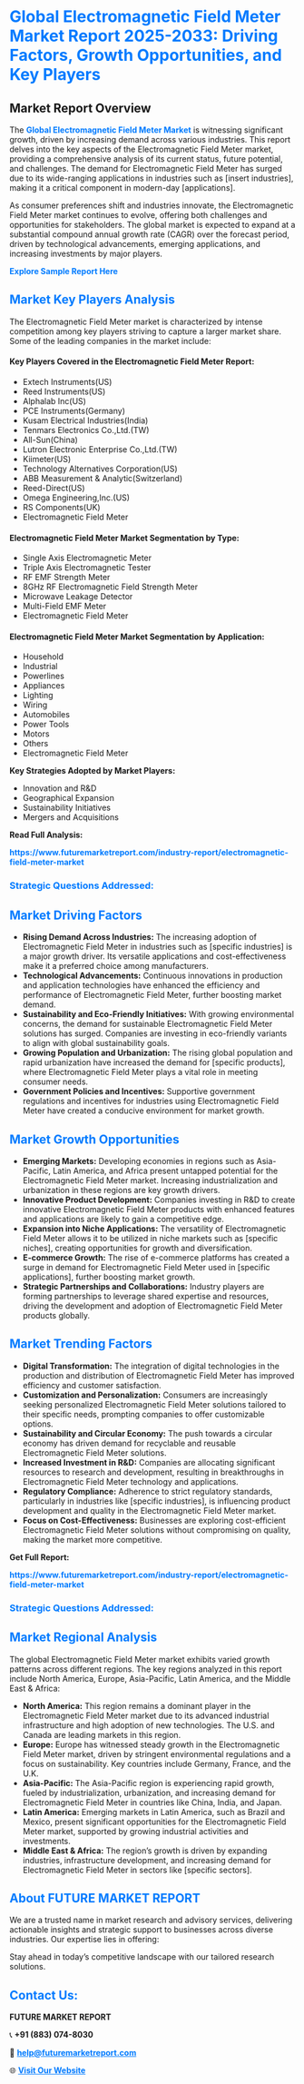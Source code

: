 <h1 style="color: #007BFF;">Global Electromagnetic Field Meter Market Report 2025-2033: Driving Factors, Growth Opportunities, and Key Players</h1>

<section id="overview">
<h2>Market Report Overview</h2>
<p>The <a href="https://www.futuremarketreport.com/industry-report/electromagnetic-field-meter-market" style="color: #007BFF; text-decoration: none;"><strong>Global Electromagnetic Field Meter Market</strong></a> is witnessing significant growth, driven by increasing demand across various industries. This report delves into the key aspects of the Electromagnetic Field Meter market, providing a comprehensive analysis of its current status, future potential, and challenges. The demand for Electromagnetic Field Meter has surged due to its wide-ranging applications in industries such as [insert industries], making it a critical component in modern-day [applications].</p>
<p>As consumer preferences shift and industries innovate, the Electromagnetic Field Meter market continues to evolve, offering both challenges and opportunities for stakeholders. The global market is expected to expand at a substantial compound annual growth rate (CAGR) over the forecast period, driven by technological advancements, emerging applications, and increasing investments by major players.</p>
</section>

<section id="overview">
<p><a href="https://www.futuremarketreport.com/request-sample/reportId=100732" style="color: #007BFF; text-decoration: none;"><strong>Explore Sample Report Here</strong></a></p>
</section>

<section id="key-players">
<h2 style="color: #007BFF;">Market Key Players Analysis</h2>
<p>The Electromagnetic Field Meter market is characterized by intense competition among key players striving to capture a larger market share. Some of the leading companies in the market include:</p>
<h4>Key Players Covered in the Electromagnetic Field Meter Report:</h4>
<ul><li>Extech Instruments(US)</li><li>Reed Instruments(US)</li><li>Alphalab Inc(US)</li><li>PCE Instruments(Germany)</li><li>Kusam Electrical Industries(India)</li><li>Tenmars Electronics Co.,Ltd.(TW)</li><li>All-Sun(China)</li><li>Lutron Electronic Enterprise Co.,Ltd.(TW)</li><li>Kiimeter(US)</li><li>Technology Alternatives Corporation(US)</li><li>ABB Measurement &amp; Analytic(Switzerland)</li><li>Reed-Direct(US)</li><li>Omega Engineering,Inc.(US)</li><li>RS Components(UK)</li><li>Electromagnetic Field Meter</li></ul>
<h4>Electromagnetic Field Meter Market Segmentation by Type:</h4>
<ul><li>Single Axis Electromagnetic Meter</li><li>Triple Axis Electromagnetic Tester</li><li>RF EMF Strength Meter</li><li>8GHz RF Electromagnetic Field Strength Meter</li><li>Microwave Leakage Detector</li><li>Multi-Field EMF Meter</li><li>Electromagnetic Field Meter</li></ul>

<h4>Electromagnetic Field Meter Market Segmentation by Application:</h4>
<ul><li>Household</li><li>Industrial</li><li>Powerlines</li><li>Appliances</li><li>Lighting</li><li>Wiring</li><li>Automobiles</li><li>Power Tools</li><li>Motors</li><li>Others</li><li>Electromagnetic Field Meter</li></ul>
<p><strong>Key Strategies Adopted by Market Players:</strong></p>
<ul>
<li>Innovation and R&D</li>
<li>Geographical Expansion</li>
<li>Sustainability Initiatives</li>
<li>Mergers and Acquisitions</li>
</ul>
</section>

<section>
<p><strong>Read Full Analysis: </strong></p><a href="https://www.futuremarketreport.com/industry-report/electromagnetic-field-meter-market" style="color: #007BFF; text-decoration: none;"><strong>https://www.futuremarketreport.com/industry-report/electromagnetic-field-meter-market</strong></a>
<h3 style="color: #007BFF;">Strategic Questions Addressed:</h3>
</section>

<section id="driving-factors">
<h2 style="color: #007BFF;">Market Driving Factors</h2>
<ul>
<li><strong>Rising Demand Across Industries:</strong> The increasing adoption of Electromagnetic Field Meter in industries such as [specific industries] is a major growth driver. Its versatile applications and cost-effectiveness make it a preferred choice among manufacturers.</li>
<li><strong>Technological Advancements:</strong> Continuous innovations in production and application technologies have enhanced the efficiency and performance of Electromagnetic Field Meter, further boosting market demand.</li>
<li><strong>Sustainability and Eco-Friendly Initiatives:</strong> With growing environmental concerns, the demand for sustainable Electromagnetic Field Meter solutions has surged. Companies are investing in eco-friendly variants to align with global sustainability goals.</li>
<li><strong>Growing Population and Urbanization:</strong> The rising global population and rapid urbanization have increased the demand for [specific products], where Electromagnetic Field Meter plays a vital role in meeting consumer needs.</li>
<li><strong>Government Policies and Incentives:</strong> Supportive government regulations and incentives for industries using Electromagnetic Field Meter have created a conducive environment for market growth.</li>
</ul>
</section>

<section id="growth-opportunities">
<h2 style="color: #007BFF;">Market Growth Opportunities</h2>
<ul>
<li><strong>Emerging Markets:</strong> Developing economies in regions such as Asia-Pacific, Latin America, and Africa present untapped potential for the Electromagnetic Field Meter market. Increasing industrialization and urbanization in these regions are key growth drivers.</li>
<li><strong>Innovative Product Development:</strong> Companies investing in R&D to create innovative Electromagnetic Field Meter products with enhanced features and applications are likely to gain a competitive edge.</li>
<li><strong>Expansion into Niche Applications:</strong> The versatility of Electromagnetic Field Meter allows it to be utilized in niche markets such as [specific niches], creating opportunities for growth and diversification.</li>
<li><strong>E-commerce Growth:</strong> The rise of e-commerce platforms has created a surge in demand for Electromagnetic Field Meter used in [specific applications], further boosting market growth.</li>
<li><strong>Strategic Partnerships and Collaborations:</strong> Industry players are forming partnerships to leverage shared expertise and resources, driving the development and adoption of Electromagnetic Field Meter products globally.</li>
</ul>
</section>

<section id="trending-factors">
<h2 style="color: #007BFF;">Market Trending Factors</h2>
<ul>
<li><strong>Digital Transformation:</strong> The integration of digital technologies in the production and distribution of Electromagnetic Field Meter has improved efficiency and customer satisfaction.</li>
<li><strong>Customization and Personalization:</strong> Consumers are increasingly seeking personalized Electromagnetic Field Meter solutions tailored to their specific needs, prompting companies to offer customizable options.</li>
<li><strong>Sustainability and Circular Economy:</strong> The push towards a circular economy has driven demand for recyclable and reusable Electromagnetic Field Meter solutions.</li>
<li><strong>Increased Investment in R&D:</strong> Companies are allocating significant resources to research and development, resulting in breakthroughs in Electromagnetic Field Meter technology and applications.</li>
<li><strong>Regulatory Compliance:</strong> Adherence to strict regulatory standards, particularly in industries like [specific industries], is influencing product development and quality in the Electromagnetic Field Meter market.</li>
<li><strong>Focus on Cost-Effectiveness:</strong> Businesses are exploring cost-efficient Electromagnetic Field Meter solutions without compromising on quality, making the market more competitive.</li>
</ul>
</section>

<section>
<p><strong>Get Full Report: </strong></p><a href="https://www.futuremarketreport.com/industry-report/electromagnetic-field-meter-market" style="color: #007BFF; text-decoration: none;"><strong>https://www.futuremarketreport.com/industry-report/electromagnetic-field-meter-market</strong></a>
<h3 style="color: #007BFF;">Strategic Questions Addressed:</h3>
</section>


<section id="regional-analysis">
<h2 style="color: #007BFF;">Market Regional Analysis</h2>
<p>The global Electromagnetic Field Meter market exhibits varied growth patterns across different regions. The key regions analyzed in this report include North America, Europe, Asia-Pacific, Latin America, and the Middle East & Africa:</p>
<ul>
<li><strong>North America:</strong> This region remains a dominant player in the Electromagnetic Field Meter market due to its advanced industrial infrastructure and high adoption of new technologies. The U.S. and Canada are leading markets in this region.</li>
<li><strong>Europe:</strong> Europe has witnessed steady growth in the Electromagnetic Field Meter market, driven by stringent environmental regulations and a focus on sustainability. Key countries include Germany, France, and the U.K.</li>
<li><strong>Asia-Pacific:</strong> The Asia-Pacific region is experiencing rapid growth, fueled by industrialization, urbanization, and increasing demand for Electromagnetic Field Meter in countries like China, India, and Japan.</li>
<li><strong>Latin America:</strong> Emerging markets in Latin America, such as Brazil and Mexico, present significant opportunities for the Electromagnetic Field Meter market, supported by growing industrial activities and investments.</li>
<li><strong>Middle East & Africa:</strong> The region’s growth is driven by expanding industries, infrastructure development, and increasing demand for Electromagnetic Field Meter in sectors like [specific sectors].</li>
</ul>
</section>

<footer>
<h2 style="color: #007BFF;">About FUTURE MARKET REPORT</h2>
<p>We are a trusted name in market research and advisory services, delivering actionable insights and strategic support to businesses across diverse industries. Our expertise lies in offering:</p>

<p>Stay ahead in today’s competitive landscape with our tailored research solutions.</p>

<h2 style="color: #007BFF;">Contact Us:</h2>
<p><strong>FUTURE MARKET REPORT</strong></p>
<p>📞 <strong>+91 (883) 074-8030</strong></p>
<p>📧 <strong><a href="mailto:help@futuremarketreport.com" style="color: #007BFF;">help@futuremarketreport.com</a></strong></p>
<p>🌐 <strong><a href="https://www.futuremarketreport.com/" style="color: #007BFF;">Visit Our Website</a></strong></p>
</footer>